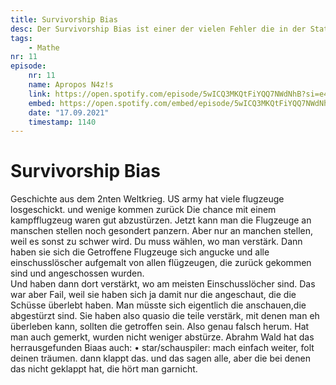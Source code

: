 ```yaml
---
title: Survivorship Bias
desc: Der Survivorship Bias ist einer der vielen Fehler die in der Statistic auftauchen. Erläuter wird er anhand WW2 Kampfflieger und Berühmten Persönlichkeiten
tags:
    - Mathe
nr: 11
episode:
    nr: 11
    name: Apropos N4z!s 
    link: https://open.spotify.com/episode/5wICQ3MKQtFiYQQ7NWdNhB?si=e4517195539849c9
    embed: https://open.spotify.com/embed/episode/5wICQ3MKQtFiYQQ7NWdNhB?theme=0&t=1140
    date: "17.09.2021"
    timestamp: 1140
---
```

# Survivorship Bias

Geschichte aus dem 2nten Weltkrieg.
US army hat viele flugzeuge losgeschickt. und wenige kommen zurück
Die chance mit einem kampfflugzeug waren gut abzustürzen.
Jetzt kann man die Flugzeuge an manschen stellen noch gesondert panzern.
Aber nur an manchen stellen, weil es sonst zu schwer wird.
Du muss wählen, wo man verstärk.
Dann haben sie sich die Getroffene Flugzeuge sich angucke und alle einschusslöscher aufgemalt von allen flügzeugen, die zurück gekommen sind und angeschossen wurden.\
Und haben dann dort verstärkt, wo am meisten Einschusslöcher sind.
Das war aber Fail, weil sie haben sich ja damit nur die angeschaut, die die Schüsse überlebt haben.
Man müsste sich eigentlich die anschauen,die abgestürzt sind.
Sie haben also quasio die teile verstärk, mit denen man eh überleben kann, sollten die getroffen sein.
Also genau falsch herum. Hat man auch gemerkt, wurden nicht weniger abstürze.
Abrahm Wald hat das herrausgefunden
Biaas auch:
• star/schauspiler: mach einfach weiter, folt deinen träumen. dann klappt das. und das sagen alle, aber die bei denen das nicht geklappt hat, die hört man garnicht.